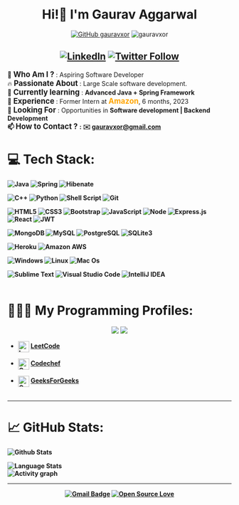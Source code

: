 <h1 align="center"> Hi!👋 I'm Gaurav Aggarwal</h1>
<div align="center">

[![GitHub gauravxor](https://img.shields.io/github/followers/gauravxor?label=follow&style=?style=for-the-badge&logo=github)](https://github.com/gauravxor)
<img src="https://komarev.com/ghpvc/?username=gauravxor&label=Profile%20views&color=0e75b6&style=flat" alt="gauravxor" />


[![LinkedIn](https://img.shields.io/badge/linkedin-%231E77B5.svg?&style=for-the-badge&logo=linkedin&logoColor=white)](https://www.linkedin.com/comm/mynetwork/discovery-see-all?usecase=people_follows&followMember=gauravxor)
[![Twitter Follow](https://img.shields.io/badge/Twitter-1DA1F2?style=for-the-badge&logo=twitter&logoColor=white)](https://twitter.com/gauravxor)
---
</div>


<!-- # 💫 About Me: -->
🤔 **<span style="font-size: 1.2em;">Who Am I ?</span>** : Aspiring Software Developer <br>
🔥 **<span style="font-size: 1.2em;">Passionate About</span>** : Large Scale software development. <br>
🌱 **<span style="font-size: 1.2em;">Currently learning</span>** : <strong>Advanced Java + Spring Framework</strong><br>
💼 **<span style="font-size: 1.2em;">Experience</span>** : Former Intern at **<span style="color:Orange; font-size: 1.2em; font-weight: bold;">Amazon</span>**, 6 months, 2023<br>
👯 **<span style="font-size: 1.2em;">Looking For </span>** : Opportunities in <strong>Software development | Backend Development <strong> <br>
📫 **<span style="font-size: 1.2em;">How to Contact ? </span>**: ✉️ gauravxor@gmail.com <br>
# 💻 Tech Stack:
![Java](https://img.shields.io/badge/Java-ED8B00?style=for-the-badge&logo=openjdk&logoColor=white)
![Spring](https://img.shields.io/badge/Spring-6DB33F?style=for-the-badge&logo=spring&logoColor=white)
![Hibenate](https://img.shields.io/badge/Hibernate-59666C?style=for-the-badge&logo=Hibernate&logoColor=white)


![C++](https://img.shields.io/badge/C%2B%2B-00599C?style=for-the-badge&logo=c%2B%2B&logoColor=white)
![Python](https://img.shields.io/badge/Python-3776AB?style=for-the-badge&logo=python&logoColor=white)
![Shell Script](https://img.shields.io/badge/Shell_Script-121011?style=for-the-badge&logo=gnu-bash&logoColor=white)
![Git](https://img.shields.io/badge/GIT-E44C30?style=for-the-badge&logo=git&logoColor=white)


![HTML5](https://img.shields.io/badge/HTML5-239120?style=for-the-badge&logo=html5&logoColor=white)
![CSS3](https://img.shields.io/badge/CSS3-239120?&style=for-the-badge&logo=css3&logoColor=white)
![Bootstrap](https://img.shields.io/badge/Bootstrap-563D7C?style=for-the-badge&logo=bootstrap&logoColor=white)
![JavaScript](https://img.shields.io/badge/JavaScript-F7DF1E?style=for-the-badge&logo=javascript&logoColor=black)
![Node](https://img.shields.io/badge/Node-43853D?style=for-the-badge&logo=node.js&logoColor=white)
![Express.js](https://img.shields.io/badge/Express.js-404D59?style=for-the-badge)
![React](https://img.shields.io/badge/React-20232A?style=for-the-badge&logo=react&logoColor=61DAFB)
![JWT](https://img.shields.io/badge/json%20web%20tokens-323330?style=for-the-badge&logo=json-web-tokens&logoColor=pink)


![MongoDB](https://img.shields.io/badge/MongoDB-4EA94B?style=for-the-badge&logo=mongodb&logoColor=white)
![MySQL](https://img.shields.io/badge/MySQL-00000F?style=for-the-badge&logo=mysql&logoColor=white)
![PostgreSQL](https://img.shields.io/badge/PostgreSQL-316192?style=for-the-badge&logo=postgresql&logoColor=white)
![SQLite3](https://img.shields.io/badge/SQLite-07405E?style=for-the-badge&logo=sqlite&logoColor=white)

![Heroku](https://img.shields.io/badge/Heroku-430098?style=for-the-badge&logo=heroku&logoColor=white)
![Amazon AWS](https://img.shields.io/badge/Amazon_AWS-232F3E?style=for-the-badge&logo=amazon-aws&logoColor=white)

![Windows](https://img.shields.io/badge/Windows-0078D6?style=for-the-badge&logo=windows&logoColor=white)
![Linux](https://img.shields.io/badge/Linux-FCC624?style=for-the-badge&logo=linux&logoColor=black)
![Mac Os](https://img.shields.io/badge/mac%20os-000000?style=for-the-badge&logo=apple&logoColor=white)

![Sublime Text](https://img.shields.io/badge/sublime_text-%23575757.svg?&style=for-the-badge&logo=sublime-text&logoColor=important)
![Visual Studio Code](https://img.shields.io/badge/Visual_Studio_Code-0078D4?style=for-the-badge&logo=visual%20studio%20code&logoColor=white)
![IntelliJ IDEA](https://img.shields.io/badge/IntelliJIDEA-000000.svg?style=for-the-badge&logo=intellij-idea&logoColor=white)
<br><br>



# 🧑🏻‍💻 My Programming Profiles:
<div align="center">

 [![](https://cp-logo.vercel.app/leetcode/timecop)](https://leetcode.com/timecop/)
 [![](https://cp-logo.vercel.app/codechef/timecop)](https://codechef.com/users/timecop/)

</div>

 * <img src = "https://upload.wikimedia.org/wikipedia/commons/1/19/LeetCode_logo_black.png" title = "Leetcode" align = "center" width = 25 height = 25/>  <a href = "https://leetcode.com/timecop/">LeetCode</a>

 * <img src = "https://api.iconify.design/simple-icons/codechef.svg?color=white" title = "Codechef" align = "center" width = 25 height = 25/> <a href = "https://www.codechef.com/users/timecop">Codechef</a><br>

 * <img src = "https://web.archive.org/web/20220419201035/https://img.icons8.com/color/452/GeeksforGeeks.png" title = "GeeksForGeeks" align = "center" width = 25 height = 25/>  <a href = "https://auth.geeksforgeeks.org/user/timecop/">GeeksForGeeks</a><br><br>
---

# 📈 GitHub Stats:

![Github Stats](https://github-readme-stats.vercel.app/api?username=gauravxor&theme=default&hide_border=false&include_all_commits=true&count_private=true)
<!-- ![Github Streak](https://github-readme-streak-stats.herokuapp.com/?user=gauravxor&theme=default&hide_border=false) -->
![Language Stats](https://github-readme-stats.vercel.app/api/top-langs/?username=gauravxor&theme=default&hide_border=false&include_all_commits=true&count_private=true&layout=compact) <br>
![Activity graph](https://github-readme-activity-graph.vercel.app/graph?username=gauravxor&bg_color=ffffff&color=ff7b00&line=000000&point=1a0f0f&area=true&hide_border=true)

---


<div align="center">

[![Gmail Badge](https://img.shields.io/badge/-gauravxor-c14438?style=flat-square&logo=Gmail&logoColor=white&link=mailto:gauravxor@gmail.com)](mailto:gauravxor@gmail.com)
[![Open Source Love](https://badges.frapsoft.com/os/v2/open-source.svg?v=103)](https://github.com/gauravxor)


</div>
